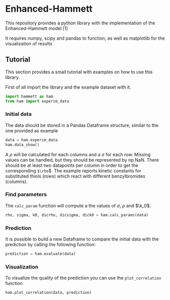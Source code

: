 # Enhanced-Hammett
This repository provides a python library with the implementation of the Enhanced-Hammett model [1]

It requires numpy, scipy and pandas to function, as well as matplotlib for the visualization of results

## Tutorial
This section provides a small tutorial with examples on how to use this library.

First of all import the library and the example dataset with it.

```python
import hammett as ham
from ham import experim_data
```
 
### Initial data 
 
The data should be stored in a Pandas Dataframe structure, similar to the one provided as example
 
```python
data = ham.experim_data
ham.data_show()
```
A $`\rho`$ will be calculated for each columns and a $`\sigma`$ for each row. Missing values can be handled, but they should be represented by np.NaN. There should be at least two datapoints per column in order to get the corresponding `$\rho`$.
The example reports kinetic constants for substituted thiols (rows) which react with different benzylbromides (columns).
 
### Find parameters

The `calc_param` function will compute a the values of $`\sigma`$, $`\rho`$ and $`\k_0`$.

```python
rho, sigma, k0, dicrho, dicsigma, dick0 = ham.calc_params(data)
```

### Prediction

It is possible to build a new Dataframe to compare the initial data with the prediction by calling the following function:
```python
prediction = ham.evaluate(data)
```

### Visualization
To visualize the quality of the prediction you can use the `plot_correlation` function

```python
ham.plot_correlation(data, prediction)
```
